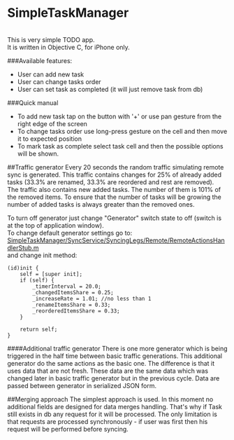 SimpleTaskManager
=================
<br>
This is very simple TODO app.<br>
It is written in Objective C, for iPhone only.

###Available features:

* User can add new task 
* User can change tasks order
* User can set task as completed (it will just remove task from db)

###Quick manual
* To add new task tap on the button with '+' or use pan gesture from the right edge of the screen
* To change tasks order use long-press gesture on the cell and then move it to expected position
* To mark task as complete select task cell and then the possible options will be shown.

##Traffic generator
Every 20 seconds the random traffic simulating remote sync is generated.
This traffic contains changes for 25% of already added tasks (33.3% are renamed, 33.3% are reordered and rest are removed).
<br>
The traffic also contains new added tasks. The number of them is 101% of the removed items. To ensure that the number of tasks will be growing the number of added tasks is always greater than the removed ones.

To turn off generator just change "Generator" switch state to off (switch is at the top of application window).
<br> 
To change default generator settings go to:<br>
[SimpleTaskManager/SyncService/SyncingLegs/Remote/RemoteActionsHandlerStub.m](SimpleTaskManager/SyncService/SyncingLegs/Remote/RemoteActionsHandlerStub.m) 
<br>
and change init method:

```
(id)init {
    self = [super init];
    if (self) {
        _timerInterval = 20.0;
        _changedItemsShare = 0.25;
        _increaseRate = 1.01; //no less than 1
        _renameItemsShare = 0.33;
        _reorderedItemsShare = 0.33;
    }

    return self;
}
```

####Additional traffic generator
There is one more generator which is being triggered in the half time between basic traffic generations.
This additional generator do the same actions as the basic one.
The difference is that it uses data that are not fresh. These data are the same data which was changed later in basic traffic generator but in the previous cycle. Data are passed between generator in serialized JSON form.

##Merging approach
The simplest approach is used. In this moment no additional fields are designed for data merges handling.
That's why if Task still exists in db any request for it will be processed.
The only limitation is that requests are processed synchronously - if user was first then his request will be performed before syncing.
<br>






    
